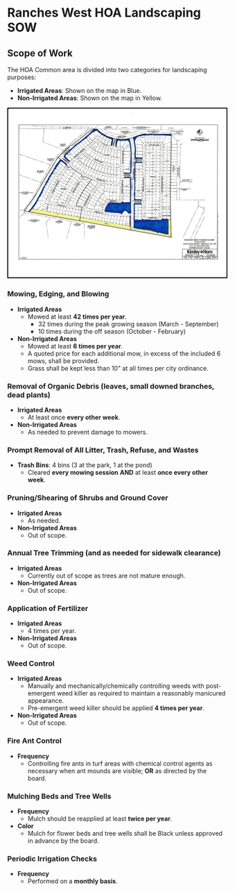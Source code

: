 # Ranches West HOA Landscaping SOW


## Scope of Work
The HOA Common area is divided into two categories for landscaping purposes:
- **Irrigated Areas**: Shown on the map in Blue.
- **Non-Irrigated Areas**: Shown on the map in Yellow.

<img src="mow-map.jpg" width="750" style="border: 2px solid black">


### Mowing, Edging, and Blowing
- **Irrigated Areas**
  - Mowed at least **42 times per year**.
    - 32 times during the peak growing season (March - September)
    - 10 times during the off season (October - February)
- **Non-Irrigated Areas**
  - Mowed at least **6 times per year**.
  - A quoted price for each additional mow, in excess of the included 6 mows, shall be provided.
  - Grass shall be kept less than 10" at all times per city ordinance.

### Removal of Organic Debris (leaves, small downed branches, dead plants)
- **Irrigated Areas**
  - At least once **every other week**.
- **Non-Irrigated Areas**
  - As needed to prevent damage to mowers.

### Prompt Removal of All Litter, Trash, Refuse, and Wastes
- **Trash Bins**: 4 bins (3 at the park, 1 at the pond)
  - Cleared **every mowing session** **AND** at least **once every other week**.

### Pruning/Shearing of Shrubs and Ground Cover
- **Irrigated Areas**
  - As needed.
- **Non-Irrigated Areas**
  - Out of scope.

### Annual Tree Trimming (and as needed for sidewalk clearance)
- **Irrigated Areas**
  - Currently out of scope as trees are not mature enough.
- **Non-Irrigated Areas**
  - Out of scope.

### Application of Fertilizer
- **Irrigated Areas**
  - 4 times per year.
- **Non-Irrigated Areas**
  - Out of scope.

### Weed Control
- **Irrigated Areas**
  - Manually and mechanically/chemically controlling weeds with post-emergent weed killer as required to maintain a reasonably manicured appearance.
  - Pre-emergent weed killer should be applied **4 times per year**.
- **Non-Irrigated Areas**
  - Out of scope.

### Fire Ant Control
- **Frequency**
  - Controlling fire ants in turf areas with chemical control agents as necessary when ant mounds are visible; **OR** as directed by the board.

### Mulching Beds and Tree Wells
- **Frequency**
  - Mulch should be reapplied at least **twice per year**.
- **Color**
  - Mulch for flower beds and tree wells shall be Black unless approved in advance by the board.

### Periodic Irrigation Checks 
- **Frequency**
  - Performed on a **monthly basis**.
